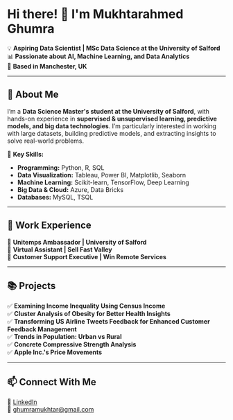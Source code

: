 # Hi there! 👋 I'm Mukhtarahmed Ghumra  

💡 **Aspiring Data Scientist | MSc Data Science at the University of Salford**  
📊 **Passionate about AI, Machine Learning, and Data Analytics**  
📍 **Based in Manchester, UK**  

---

## 🚀 About Me  
I’m a **Data Science Master's student at the University of Salford**, with hands-on experience in **supervised & unsupervised learning, predictive models, and big data technologies**. I’m particularly interested in working with large datasets, building predictive models, and extracting insights to solve real-world problems.  


🔹 **Key Skills:**  
- **Programming:** Python, R, SQL  
- **Data Visualization:** Tableau, Power BI, Matplotlib, Seaborn  
- **Machine Learning:** Scikit-learn, TensorFlow, Deep Learning  
- **Big Data & Cloud:** Azure, Data Bricks
- **Databases:** MySQL, TSQL    

---

## 📌 Work Experience  
🔹 **Unitemps Ambassador | University of Salford**  
🔹 **Virtual Assistant | Sell Fast Valley**  
🔹 **Customer Support Executive | Win Remote Services**  

---

## 📚 Projects  
✅ **Examining Income Inequality Using Census Income**  
✅ **Cluster Analysis of Obesity for Better Health Insights**  
✅ **Transforming US Airline Tweets Feedback for Enhanced Customer Feedback Management**  
✅ **Trends in Population: Urban vs Rural**  
✅ **Concrete Compressive Strength Analysis**  
✅ **Apple Inc.'s Price Movements**  


---

## 📫 Connect With Me  
💼 [LinkedIn](https://www.linkedin.com/in/mukhtarahmed-ghumra-172555242/)  
📧 ghumramukhtar@gmail.com  

